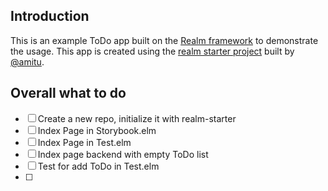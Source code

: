 ## Introduction

This is an example ToDo app built on the [Realm framework](https://github.com/ackotech/realm/)
to demonstrate the usage. This app is created using the [realm starter project](https://github.com/amitu/realm-starter)
built by [@amitu](https://github.com/amitu).

## Overall what to do

- [ ] Create a new repo, initialize it with realm-starter
- [ ] Index Page in Storybook.elm
- [ ] Index Page in Test.elm
- [ ] Index page backend with empty ToDo list
- [ ] Test for add ToDo in Test.elm
- [ ]
